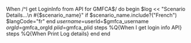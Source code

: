 When /^I get LoginInfo from API for GMFCA$/ do
    begin
        $log << "Scenario Details...\n #{$scenario_name}"
        if $scenario_name.include?("French")
          $langCode="fr"
        end
        $username=$userId=$gmfca_username
        $orgId=$gmfca_orgId
        $plid=$gmfca_plid
        steps %Q{When I get login info API}
        steps %Q{When Print Log details}
    end
    end
    
